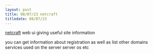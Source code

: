 ```yaml
---
layout: post
title: 08/07/23 netcraft
titledate: 08/07/23
---
```


[netcraft](https://www.searchdns.netcraft.com) web ui giving useful site information

you can get information about registration as well as list other domains services used on the server
server os etc

